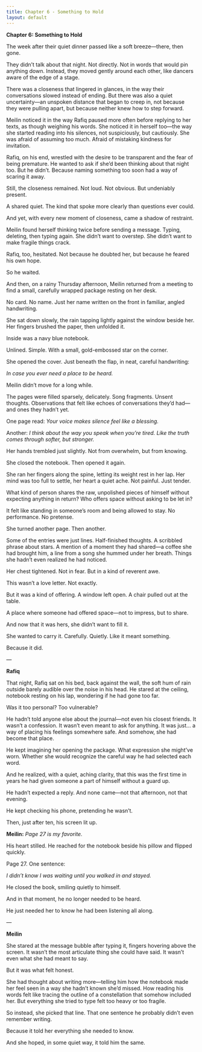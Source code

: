 ```yaml
---
title: Chapter 6 - Something to Hold
layout: default
---
```

**Chapter 6: Something to Hold**

The week after their quiet dinner passed like a soft breeze—there, then gone.

They didn’t talk about that night. Not directly. Not in words that would pin anything down. Instead, they moved gently around each other, like dancers aware of the edge of a stage.

There was a closeness that lingered in glances, in the way their conversations slowed instead of ending. But there was also a quiet uncertainty—an unspoken distance that began to creep in, not because they were pulling apart, but because neither knew how to step forward.

Meilin noticed it in the way Rafiq paused more often before replying to her texts, as though weighing his words. She noticed it in herself too—the way she started reading into his silences, not suspiciously, but cautiously. She was afraid of assuming too much. Afraid of mistaking kindness for invitation.

Rafiq, on his end, wrestled with the desire to be transparent and the fear of being premature. He wanted to ask if she’d been thinking about that night too. But he didn’t. Because naming something too soon had a way of scaring it away.

Still, the closeness remained. Not loud. Not obvious. But undeniably present.

A shared quiet. The kind that spoke more clearly than questions ever could.

And yet, with every new moment of closeness, came a shadow of restraint.

Meilin found herself thinking twice before sending a message. Typing, deleting, then typing again. She didn’t want to overstep. She didn’t want to make fragile things crack.

Rafiq, too, hesitated. Not because he doubted her, but because he feared his own hope.

So he waited.

And then, on a rainy Thursday afternoon, Meilin returned from a meeting to find a small, carefully wrapped package resting on her desk.

No card. No name. Just her name written on the front in familiar, angled handwriting.

She sat down slowly, the rain tapping lightly against the window beside her. Her fingers brushed the paper, then unfolded it.

Inside was a navy blue notebook.

Unlined. Simple. With a small, gold-embossed star on the corner.

She opened the cover. Just beneath the flap, in neat, careful handwriting:

*In case you ever need a place to be heard.*

Meilin didn’t move for a long while.

The pages were filled sparsely, delicately. Song fragments. Unsent thoughts. Observations that felt like echoes of conversations they’d had—and ones they hadn’t yet.

One page read: *Your voice makes silence feel like a blessing.*

Another: *I think about the way you speak when you’re tired. Like the truth comes through softer, but stronger.*

Her hands trembled just slightly. Not from overwhelm, but from knowing.

She closed the notebook. Then opened it again.

She ran her fingers along the spine, letting its weight rest in her lap. Her mind was too full to settle, her heart a quiet ache. Not painful. Just tender.

What kind of person shares the raw, unpolished pieces of himself without expecting anything in return? Who offers space without asking to be let in?

It felt like standing in someone’s room and being allowed to stay. No performance. No pretense.

She turned another page. Then another.

Some of the entries were just lines. Half-finished thoughts. A scribbled phrase about stars. A mention of a moment they had shared—a coffee she had brought him, a line from a song she hummed under her breath. Things she hadn’t even realized he had noticed.

Her chest tightened. Not in fear. But in a kind of reverent awe.

This wasn’t a love letter. Not exactly.

But it was a kind of offering. A window left open. A chair pulled out at the table.

A place where someone had offered space—not to impress, but to share.

And now that it was hers, she didn’t want to fill it.

She wanted to carry it. Carefully. Quietly. Like it meant something.

Because it did.

—

**Rafiq**

That night, Rafiq sat on his bed, back against the wall, the soft hum of rain outside barely audible over the noise in his head. He stared at the ceiling, notebook resting on his lap, wondering if he had gone too far.

Was it too personal? Too vulnerable?

He hadn’t told anyone else about the journal—not even his closest friends. It wasn’t a confession. It wasn’t even meant to ask for anything. It was just… a way of placing his feelings somewhere safe. And somehow, she had become that place.

He kept imagining her opening the package. What expression she might’ve worn. Whether she would recognize the careful way he had selected each word.

And he realized, with a quiet, aching clarity, that this was the first time in years he had given someone a part of himself without a guard up.

He hadn’t expected a reply. And none came—not that afternoon, not that evening.

He kept checking his phone, pretending he wasn’t.

Then, just after ten, his screen lit up.

**Meilin:** *Page 27 is my favorite.*

His heart stilled. He reached for the notebook beside his pillow and flipped quickly.

Page 27. One sentence:

*I didn’t know I was waiting until you walked in and stayed.*

He closed the book, smiling quietly to himself.

And in that moment, he no longer needed to be heard.

He just needed her to know he had been listening all along.

—

**Meilin**

She stared at the message bubble after typing it, fingers hovering above the screen. It wasn’t the most articulate thing she could have said. It wasn’t even what she had meant to say.

But it was what felt honest.

She had thought about writing more—telling him how the notebook made her feel seen in a way she hadn’t known she’d missed. How reading his words felt like tracing the outline of a constellation that somehow included her. But everything she tried to type felt too heavy or too fragile.

So instead, she picked that line. That one sentence he probably didn’t even remember writing.

Because it told her everything she needed to know.

And she hoped, in some quiet way, it told him the same.

